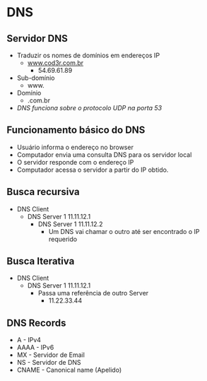 # DNS
## Servidor DNS
* Traduzir os nomes de domínios em endereços IP
    + www.cod3r.com.br
        - 54.69.61.89
* Sub-domínio
    + www.
* Domínio
    + .com.br
* *DNS funciona sobre o protocolo UDP na porta 53*

## Funcionamento básico do DNS
* Usuário informa o endereço no browser
* Computador envia uma consulta DNS para os servidor local
* O servidor responde com o endereço IP
* Computador acessa o servidor a partir do IP obtido.

## Busca recursiva
* DNS Client
    + DNS Server 1 11.11.12.1
        - DNS Server 1 11.11.12.2
            * Um DNS vai chamar o outro até ser encontrado o IP requerido

## Busca Iterativa
* DNS Client
    + DNS Server 1 11.11.12.1
        - Passa uma referência de outro Server
            * 11.22.33.44

## DNS Records
* A - IPv4
* AAAA - IPv6
* MX - Servidor de Email
* NS - Servidor de DNS
* CNAME - Canonical name (Apelido)